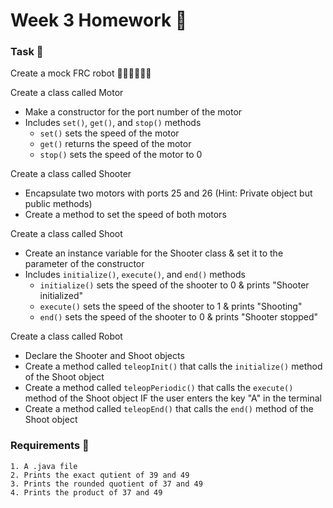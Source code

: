 # Week 3 Homework 🍵

### Task 🐧
Create a mock FRC robot 🥶🥶🥶🥶🥶🥶

Create a class called Motor
 - Make a constructor for the port number of the motor
 - Includes `set()`, `get()`, and `stop()` methods
   - `set()` sets the speed of the motor
   - `get()` returns the speed of the motor
   - `stop()` sets the speed of the motor to 0

Create a class called Shooter
 - Encapsulate two motors with ports 25 and 26 (Hint: Private object but public methods)
 - Create a method to set the speed of both motors

Create a class called Shoot
  - Create an instance variable for the Shooter class & set it to the parameter of the constructor
  - Includes `initialize()`, `execute()`, and `end()` methods
    - `initialize()` sets the speed of the shooter to 0 & prints "Shooter initialized"
    - `execute()` sets the speed of the shooter to 1 & prints "Shooting"
    - `end()` sets the speed of the shooter to 0 & prints "Shooter stopped"

Create a class called Robot
 - Declare the Shooter and Shoot objects
 - Create a method called `teleopInit()` that calls the `initialize()` method of the Shoot object
 - Create a method called `teleopPeriodic()` that calls the `execute()` method of the Shoot object IF the user enters the key "A" in the terminal
 - Create a method called `teleopEnd()` that calls the `end()` method of the Shoot object

### Requirements 🏫
```
1. A .java file
2. Prints the exact qutient of 39 and 49
3. Prints the rounded quotient of 37 and 49
4. Prints the product of 37 and 49
```
